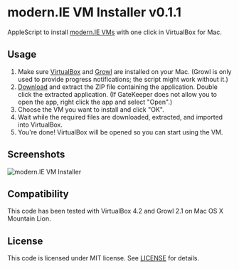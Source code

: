 modern.IE VM Installer v0.1.1
===========================

AppleScript to install [modern.IE VMs](http://www.modern.ie/virtualization-tools) with one click in VirtualBox for Mac.

Usage
-----

1. Make sure [VirtualBox](https://www.virtualbox.org) and [Growl](http://growl.info) are installed on your Mac. (Growl is only used to provide progress notifications; the script might work without it.)
2. [Download](https://github.com/jhogervorst/modern.IE-VM-Installer/releases/download/v0.1.1/modern.IE.VM.Installer.app.zip) and extract the ZIP file containing the application. Double click the extracted application. (If GateKeeper does not allow you to open the app, right click the app and select "Open".)
3. Choose the VM you want to install and click "OK".
4. Wait while the required files are downloaded, extracted, and imported into VirtualBox.
5. You're done! VirtualBox will be opened so you can start using the VM.

Screenshots
-----------

![modern.IE VM Installer](http://cl.ly/image/2x0f3k322i0e/modern.IE-VM-Installer.png)

Compatibility
-------------

This code has been tested with VirtualBox 4.2 and Growl 2.1 on Mac OS X Mountain Lion.

License
-------

This code is licensed under MIT license. See [LICENSE](LICENSE) for details.